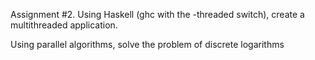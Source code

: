 Assignment #2.
Using Haskell (ghc with the -threaded switch), create a multithreaded application.

Using parallel algorithms, solve the problem of discrete logarithms
